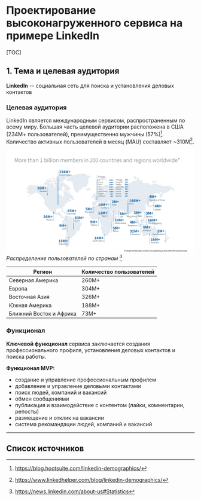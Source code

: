 # Проектирование высоконагруженного сервиса на примере LinkedIn

[TOC]

## 1. Тема и целевая аудитория

**LinkedIn** -- социальная сеть для поиска и установления деловых контактов


### Целевая аудитория

LinkedIn является международным сервисом, распространенным по всему миру. Большая часть целевой аудитории расположена в США (234М+ пользователей), преимущественно мужчины (57%)[^1]. Количество активных пользователей в месяц (MAU) составляет ~310М[^2].

![Распределение по странам](images/EarningsMembershipNumbersMap_FY25Q2.png) 
*Распределение пользователей по странам [^3]*

| Регион | Количество пользователей |
|--------------- | --------------- |
| Северная Америка | 260M+ |
| Европа |304M+  |
| Восточная Азия | 326M+  |
| Южная Америка | 188M+   |
| Ближний Восток и Африка | 73M+ |

### Функционал

**Ключевой функционал** сервиса заключается создания профессионального профиля, установления деловых контактов и поиска работы.

**Функционал MVP:**
- создание и управление профессиональным профилем
- добавление и управление деловыми контактами
- поиск людей, компаний и вакансий
- обмен сообщениями
- публикация и взаимодействие с контентом (лайки, комментарии, репосты)
- размещение и отклик на вакансии
- система рекомандации людей, компаний и вакансий

---

## Список источников

[^1]: https://blog.hootsuite.com/linkedin-demographics/
[^2]: https://www.linkedhelper.com/blog/linkedin-demographics/
[^3]: https://news.linkedin.com/about-us#Statistics

